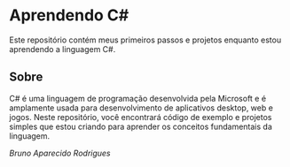 # Aprendendo C#

Este repositório contém meus primeiros passos e projetos enquanto estou aprendendo a linguagem C#. 

## Sobre

C# é uma linguagem de programação desenvolvida pela Microsoft e é amplamente usada para desenvolvimento de aplicativos desktop, web e jogos. Neste repositório, você encontrará código de exemplo e projetos simples que estou criando para aprender os conceitos fundamentais da linguagem.

*Bruno Aparecido Rodrigues*
